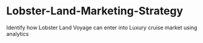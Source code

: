 # Lobster-Land-Marketing-Strategy
Identify how Lobster Land Voyage can enter into Luxury cruise market using analytics
